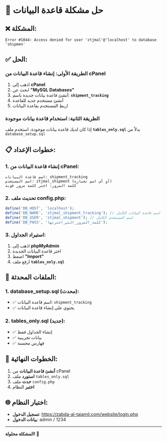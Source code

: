 # 🔧 حل مشكلة قاعدة البيانات

## ❌ المشكلة:
```
Error #1044: Access denied for user 'ztjmal'@'localhost' to database 'shipmen'
```

## ✅ الحل:

### الطريقة الأولى: إنشاء قاعدة البيانات من cPanel
1. اذهب إلى **cPanel**
2. ابحث عن **"MySQL Databases"**
3. أنشئ قاعدة بيانات جديدة باسم: **`shipment_tracking`**
4. أنشئ مستخدم جديد للقاعدة
5. اربط المستخدم بقاعدة البيانات

### الطريقة الثانية: استخدام قاعدة بيانات موجودة
إذا كان لديك قاعدة بيانات موجودة، استخدم ملف **`tables_only.sql`** بدلاً من `database_setup.sql`

## 📋 خطوات الإعداد:

### 1. إنشاء قاعدة البيانات من cPanel:
```
اسم قاعدة البيانات: shipment_tracking
اسم المستخدم: ztjmal_shipment (أو أي اسم تختاره)
كلمة المرور: اختر كلمة مرور قوية
```

### 2. تحديث ملف config.php:
```php
define('DB_HOST', 'localhost');
define('DB_NAME', 'ztjmal_shipment_tracking'); // اسم قاعدة البيانات الكامل
define('DB_USER', 'ztjmal_shipment'); // اسم المستخدم الكامل
define('DB_PASS', 'كلمة_المرور_التي_اخترتها');
```

### 3. استيراد الجداول:
1. اذهب إلى **phpMyAdmin**
2. اختر قاعدة البيانات الجديدة
3. اضغط **"Import"**
4. ارفع ملف **`tables_only.sql`**

## 🔄 الملفات المحدثة:

### 1. database_setup.sql (محدث):
- ✅ اسم قاعدة البيانات: `shipment_tracking`
- ✅ يحتوي على إنشاء قاعدة البيانات

### 2. tables_only.sql (جديد):
- ✅ إنشاء الجداول فقط
- ✅ بيانات تجريبية
- ✅ فهارس محسنة

## 🎯 الخطوات النهائية:

1. **أنشئ قاعدة البيانات** من cPanel
2. **استورد** ملف `tables_only.sql`
3. **حدث** ملف `config.php`
4. **اختبر** النظام

## 🌐 اختبار النظام:
- **تسجيل الدخول**: https://zabda-al-tajamil.com/website/login.php
- **بيانات الدخول**: admin / 1234

---
**المشكلة محلولة! 🎉**
